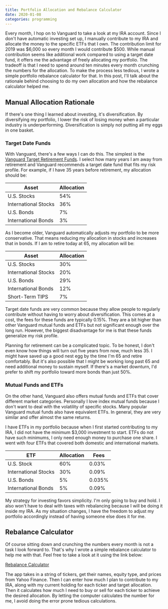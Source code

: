 ```yaml
---
title: Portfolio Allocation and Rebalance Calculator
date: 2020-01-08
categories: programming
---
```


Every month, I hop on to Vanguard to take a look at my IRA account. Since I don't have automatic investing set up, I manually contribute to my IRA and allocate the money to the specific ETFs that I own. The contribution limit for 2019 was \$6,000 so every month I would contribute $500. While manual contribution seems like additional work compared to using a target date fund, it offers me the advantage of freely allocating my portfolio. The tradeoff is that I need to spend around ten minutes every month crunching the numbers for the allocation. To make the process less tedious, I wrote a simple portfolio rebalance calculator for that. In this post, I'll talk about the rationale behind choosing to do my own allocation and how the rebalance calculator helped me.

<!--more-->

## Manual Allocation Rationale

If there's one thing I learned about investing, it's diversification. By diversifying my portfolio, I lower the risk of losing money when a particular industry is underperforming. Diversification is simply not putting all my eggs in one basket.

### Target Date Funds

With Vanguard, there's a few ways I can do this. The simplest is the [Vanguard Target Retirement Funds](https://investor.vanguard.com/mutual-funds/target-retirement/#/mini/overview/1487). I select how many years I am away from retirement and Vanguard recommends a target date fund that fits my risk profile. For example, if I have 35 years before retirement, my allocation should be:

| <strong>Asset</strong> | <strong>Allocation</strong> |
|------------------------|-----------------------------|
| U.S. Stocks            | 54%                         |
| International Stocks   | 36%                         |
| U.S. Bonds             | 7%                          |
| International Bonds    | 3%                          |

As I become older, Vanguard automatically adjusts my portfolio to be more conservative. That means reducing my allocation in stocks and increases that in bonds. If I am to retire today at 65, my allocation will be:

| <strong>Asset</strong> | <strong>Allocation</strong> |
|------------------------|-----------------------------|
| U.S. Stocks            | 30%                         |
| International Stocks   | 20%                         |
| U.S. Bonds             | 29%                         |
| International Bonds    | 12%                         |
| Short-Term TIPS        | 7%                          |

Target date funds are very common because they allow people to regularly contribute without having to worry about diversification. This comes at a cost, the fees for these funds are typically 0.15%. They are a bit higher than other Vanguard mutual funds and ETFs but not significant enough over the long run. However, the biggest disadvantage for me is that these funds generalize my risk profile.

Planning for retirement can be a complicated topic. To be honest, I don't even know how things will turn out five years from now, much less 35. I might have saved up a good nest egg by the time I'm 65 and retire comfortably. But it's also possible that I might be working long past 65 and need additional money to sustain myself. If there's a market downturn, I'd prefer to shift my portfolio toward more bonds than just 50%.

### Mutual Funds and ETFs

On the other hand, Vanguard also offers mutual funds and ETFs that cover different market categories. Personally I love index mutual funds because I don't want to deal with the volatility of specific stocks. Many popular Vanguard mutual funds also have equivalent ETFs. In general, they are very similar and offer almost the same returns.

I have ETFs in my portfolio because when I first started contributing to my IRA, I did not have the minimum $3,000 investment to start. ETFs do not have such minimums, I only need enough money to purchase one share. I went with four ETFs that covered both domestic and international markets.

| <strong>ETF</strong> | <strong>Allocation</strong> | <strong>Fees</strong> |
|----------------------|-----------------------------|-----------------------|
| U.S. Stock           | 60%                         | 0.03%                 |
| International Stocks | 30%                         | 0.09%                 |
| U.S. Bonds           | 5%                          | 0.035%                |
| International Bonds  | 5%                          | 0.09%                 |

My strategy for investing favors simplicity. I'm only going to buy and hold. I also won't have to deal with taxes with rebalancing because I will be doing it inside my IRA. As my situation changes, I have the freedom to adjust my portfolio accordingly instead of having someone else does it for me.

## Rebalance Calculator

Of course sitting down and crunching the numbers every month is not a task I look forward to. That's why I wrote a simple rebalance calculator to help me with that. Feel free to take a look at it using the link below:

[Rebalance Calculator](https://kingle.pythonanywhere.com/rebalance)

The app takes in a string of tickers, get their names, equity type, and prices from Yahoo Finance. Then I can enter how much I plan to contribute to my IRA, along with my current holding for each ticker and target allocation. Then it calculates how much I need to buy or sell for each ticker to achieve the desired allocation. By letting the computer calculates the number for me, I avoid doing the error prone tedious calculations.
